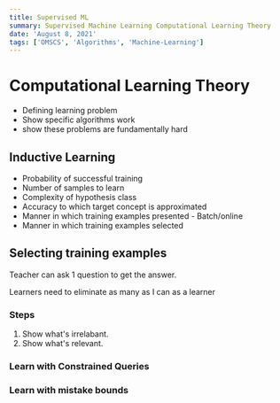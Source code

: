 ```yaml
---
title: Supervised ML
summary: Supervised Machine Learning Computational Learning Theory
date: 'August 8, 2021'
tags: ['OMSCS', 'Algorithms', 'Machine-Learning']
---
```


# Computational Learning Theory

* Defining learning problem
* Show specific algorithms work
* show these problems are fundamentally hard

## Inductive Learning

* Probability of successful training
* Number of samples to learn
* Complexity of hypothesis class
* Accuracy to which target concept is approximated
* Manner in which training examples presented - Batch/online
* Manner in which training examples selected



## Selecting training examples

Teacher can ask 1 question to get the answer.

Learners need to eliminate as many as I can as a learner

### Steps

1. Show what's irrelabant.
2. Show what's relevant.

### Learn with Constrained Queries

### Learn with mistake bounds



